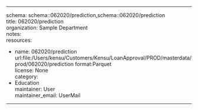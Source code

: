 


---  
schema: schema::062020/prediction,schema::062020/prediction  
title: 062020/prediction  
organization: Sample Department  
notes:   
resources:  
- name: 062020/prediction 
 url:file:/Users/kensu/Customers/Kensu/LoanApproval/PROD/masterdata/prod/062020/prediction 
 format:Parquet  
license: None  
category:
 - Education  
maintainer: User  
maintainer_email: UserMail  
---